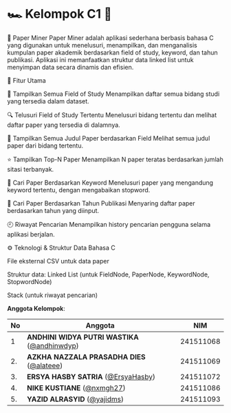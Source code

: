 # 🏎️ Kelompok C1 🧱

🧠 Paper Miner
Paper Miner adalah aplikasi sederhana berbasis bahasa C yang digunakan untuk menelusuri, menampilkan, dan menganalisis kumpulan paper akademik berdasarkan field of study, keyword, dan tahun publikasi. Aplikasi ini memanfaatkan struktur data linked list untuk menyimpan data secara dinamis dan efisien.

📌 Fitur Utama

📂 Tampilkan Semua Field of Study
Menampilkan daftar semua bidang studi yang tersedia dalam dataset.

🔍 Telusuri Field of Study Tertentu
Menelusuri bidang tertentu dan melihat daftar paper yang tersedia di dalamnya.

📝 Tampilkan Semua Judul Paper berdasarkan Field
Melihat semua judul paper dari bidang tertentu.

⭐ Tampilkan Top-N Paper
Menampilkan N paper teratas berdasarkan jumlah sitasi terbanyak.

🧠 Cari Paper Berdasarkan Keyword
Menelusuri paper yang mengandung keyword tertentu, dengan mengabaikan stopword.

📅 Cari Paper Berdasarkan Tahun Publikasi
Menyaring daftar paper berdasarkan tahun yang diinput.

🕘 Riwayat Pencarian
Menampilkan history pencarian pengguna selama aplikasi berjalan.

⚙️ Teknologi & Struktur Data
Bahasa C

File eksternal CSV untuk data paper

Struktur data: Linked List (untuk FieldNode, PaperNode, KeywordNode, StopwordNode)

Stack (untuk riwayat pencarian)

**Anggota Kelompok**:

| No  | Anggota                                                                        | NIM       |
| --- | -------------------------------------------------------------------------------| --------- |
| 1   | **ANDHINI WIDYA PUTRI WASTIKA** ([@andhinwdyp](https://github.com/andhinwdyp)) | 241511068 |
| 2.  | **AZKHA NAZZALA PRASADHA DIES** ([@alateee](https://github.com/alatteee))      | 241511069 |
| 3.  | **ERSYA HASBY SATRIA** ([@ErsyaHasby](https://github.com/ErsyaHasby))          | 241511072 |
| 4.  | **NIKE KUSTIANE** ([@nxmgh27](https://github.com/nxmgh27))                     | 241511086 |
| 5.  | **YAZID ALRASYID** ([@yajidms](https://github.com/yajidms))                    | 241511093 |
